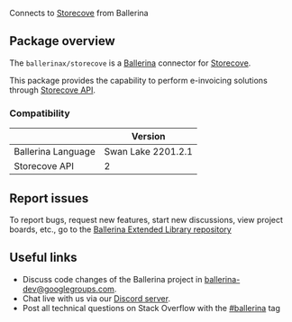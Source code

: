 Connects to [Storecove](https://app.storecove.com/docs) from Ballerina

## Package overview

The `ballerinax/storecove` is a [Ballerina](https://ballerina.io/) connector for [Storecove](https://www.storecove.com/).  

This package provides the capability to perform e-invoicing solutions through [Storecove API](https://app.storecove.com/docs).

### Compatibility
|                    | Version         |
|--------------------|-----------------|
| Ballerina Language | Swan Lake 2201.2.1|
| Storecove API      | 2               |

## Report issues
To report bugs, request new features, start new discussions, view project boards, etc., go to the [Ballerina Extended Library repository](https://github.com/ballerina-platform/ballerina-extended-library)

## Useful links
- Discuss code changes of the Ballerina project in [ballerina-dev@googlegroups.com](mailto:ballerina-dev@googlegroups.com).
- Chat live with us via our [Discord server](https://discord.gg/ballerinalang).
- Post all technical questions on Stack Overflow with the [#ballerina](https://stackoverflow.com/questions/tagged/ballerina) tag
